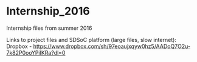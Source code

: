 # Internship_2016
Internship files from summer 2016

Links to project files and SDSoC platform (large files, slow internet):
  Dropbox - https://www.dropbox.com/sh/97eoaujxqyw0hz5/AADoQ7O2u-7k82P0ooYPiIKRa?dl=0
